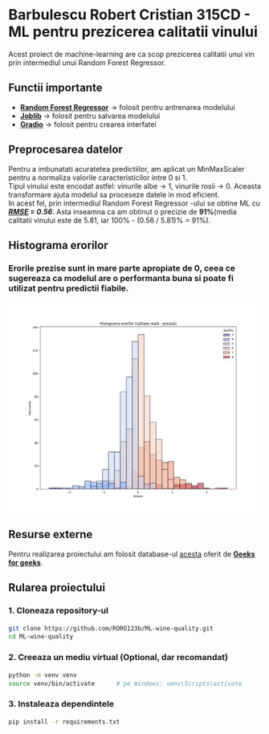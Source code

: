 # Barbulescu Robert Cristian 315CD - ML pentru prezicerea calitatii vinului

Acest proiect de machine-learning are ca scop prezicerea calitatii unui vin prin intermediul unui Random Forest Regressor.

## Functii importante

- **[Random Forest Regressor](https://en.wikipedia.org/wiki/Random_forest)** -> folosit pentru antrenarea modelului
- **[Joblib](https://joblib.readthedocs.io/en/stable/)** -> folosit pentru salvarea modelului
- **[Gradio](https://www.gradio.app/)** -> folosit pentru crearea interfatei

## Preprocesarea datelor

Pentru a imbunatati acuratetea predictiilor, am aplicat un MinMaxScaler pentru a normaliza valorile caracteristicilor intre 0 si 1. <br>
Tipul vinului este encodat astfel: vinurile albe → 1, vinurile rosii → 0. Aceasta transformare ajuta modelul sa proceseze datele in mod eficient. <br>
In acest fel, prin intermediul Random Forest Regressor -ului se obtine ML cu ***[RMSE](https://en.wikipedia.org/wiki/Root_mean_square_deviation) = 0.56***. Asta inseamna ca am obtinut o precizie de **91%**(media calitatii vinului este de 5.81, iar 100% - (0.56 / 5.81)% = 91%).

## Histograma erorilor

### Erorile prezise sunt in mare parte apropiate de 0, ceea ce sugereaza ca modelul are o performanta buna si poate fi utilizat pentru predictii fiabile.
![Histograma erorilor](./Histograma%20erorilor.png)

## Resurse externe

Pentru realizarea proiectului am folosit database-ul [acesta](https://media.geeksforgeeks.org/wp-content/uploads/20240910131455/winequalityN.csv) oferit de **[Geeks for geeks](https://www.geeksforgeeks.org/)**.

## Rularea proiectului
### 1. Cloneaza repository-ul
```bash
git clone https://github.com/RORO123b/ML-wine-quality.git
cd ML-wine-quality
```

### 2. Creeaza un mediu virtual (Optional, dar recomandat)
```bash
python -m venv venv
source venv/bin/activate      # pe Windows: venv\Scripts\activate
```

### 3. Instaleaza dependintele
```bash
pip install -r requirements.txt
```